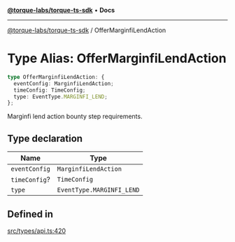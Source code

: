[**@torque-labs/torque-ts-sdk**](../README.md) • **Docs**

***

[@torque-labs/torque-ts-sdk](../README.md) / OfferMarginfiLendAction

# Type Alias: OfferMarginfiLendAction

```ts
type OfferMarginfiLendAction: {
  eventConfig: MarginfiLendAction;
  timeConfig: TimeConfig;
  type: EventType.MARGINFI_LEND;
};
```

Marginfi lend action bounty step requirements.

## Type declaration

| Name | Type |
| ------ | ------ |
| `eventConfig` | `MarginfiLendAction` |
| `timeConfig`? | `TimeConfig` |
| `type` | `EventType.MARGINFI_LEND` |

## Defined in

[src/types/api.ts:420](https://github.com/torque-labs/torque-ts-sdk/blob/a30afeab92cb119627ec542f4c8aff2dd9faf383/src/types/api.ts#L420)
